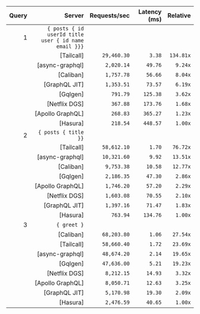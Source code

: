 <!-- PERFORMANCE_RESULTS_START -->

| Query | Server | Requests/sec | Latency (ms) | Relative |
|-------:|--------:|--------------:|--------------:|---------:|
| 1 | `{ posts { id userId title user { id name email }}}` |
|| [Tailcall] | `29,460.30` | `3.38` | `134.81x` |
|| [async-graphql] | `2,020.14` | `49.76` | `9.24x` |
|| [Caliban] | `1,757.78` | `56.66` | `8.04x` |
|| [GraphQL JIT] | `1,353.51` | `73.57` | `6.19x` |
|| [Gqlgen] | `791.79` | `125.38` | `3.62x` |
|| [Netflix DGS] | `367.88` | `173.76` | `1.68x` |
|| [Apollo GraphQL] | `268.83` | `365.27` | `1.23x` |
|| [Hasura] | `218.54` | `448.57` | `1.00x` |
| 2 | `{ posts { title }}` |
|| [Tailcall] | `58,612.10` | `1.70` | `76.72x` |
|| [async-graphql] | `10,321.60` | `9.92` | `13.51x` |
|| [Caliban] | `9,753.38` | `10.58` | `12.77x` |
|| [Gqlgen] | `2,186.35` | `47.30` | `2.86x` |
|| [Apollo GraphQL] | `1,746.20` | `57.20` | `2.29x` |
|| [Netflix DGS] | `1,603.08` | `70.55` | `2.10x` |
|| [GraphQL JIT] | `1,397.16` | `71.47` | `1.83x` |
|| [Hasura] | `763.94` | `134.76` | `1.00x` |
| 3 | `{ greet }` |
|| [Caliban] | `68,203.80` | `1.06` | `27.54x` |
|| [Tailcall] | `58,660.40` | `1.72` | `23.69x` |
|| [async-graphql] | `48,674.20` | `2.14` | `19.65x` |
|| [Gqlgen] | `47,636.00` | `5.21` | `19.23x` |
|| [Netflix DGS] | `8,212.15` | `14.93` | `3.32x` |
|| [Apollo GraphQL] | `8,050.71` | `12.63` | `3.25x` |
|| [GraphQL JIT] | `5,170.98` | `19.30` | `2.09x` |
|| [Hasura] | `2,476.59` | `40.65` | `1.00x` |

<!-- PERFORMANCE_RESULTS_END -->
